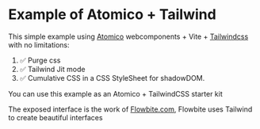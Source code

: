 # Example of Atomico + Tailwind

This simple example using [Atomico](https://atomicojs.dev/) webcomponents + Vite + [Tailwindcss](https://tailwindcss.com/) with no limitations:

1. ✅ Purge css
2. ✅ Tailwind Jit mode
3. ✅ Cumulative CSS in a CSS StyleSheet for shadowDOM.

You can use this example as an Atomico + TailwindCSS starter kit

The exposed interface is the work of [Flowbite.com](https://flowbite.com/), Flowbite uses Tailwind to create beautiful interfaces
